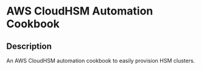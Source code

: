 # AWS CloudHSM Automation Cookbook

## Description
An AWS CloudHSM automation cookbook to easily provision HSM clusters.